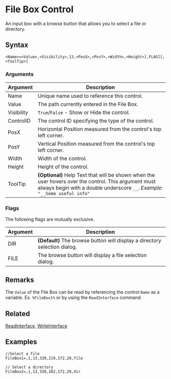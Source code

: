 # File Box Control

An input box with a browse button that allows you to select a file or directory.

## Syntax

```pebakery
<Name>=<Value>,<Visibility>,13,<PosX>,<PosY>,<Width>,<Height>[,FLAG][,<ToolTip>]
```

### Arguments

| Argument | Description |
| --- | --- |
| Name | Unique name used to reference this control. |
| Value | The path currently entered in the File Box. |
| Visibility | `True`/`False` - Show or Hide the control. |
| ControlID | The control ID specifying the type of the control. |
| PosX | Horizontal Position measured from the control's top left corner. |
| PosY | Vertical Position measured from the control's top left corner. |
| Width | Width of the control. |
| Height | Height of the control. |
| ToolTip | **(Optional)** Help Text that will be shown when the user hovers over the control. This argument must always begin with a double underscore `__`. *Example:* `"__Some useful info"` |

### Flags

The following flags are mutually exclusive.

| Argument | Description |
| --- | --- |
| DIR | **(Default)** The browse button will display a directory selection dialog. |
| FILE | The browse button will display a file selection dialog. |

## Remarks

The `Value` of the File Box can be read by referencing the control `Name` as a variable. Ex. `%FileBox1%` or by using the `ReadInterface` command.

## Related

[ReadInterface](/Commands/Interface/ReadInterface.md), [WriteInterface](/Commands/Interface/WriteInterface.md)

## Examples

```pebakery
//Select a file
FileBox1=,1,13,330,219,172,20,file

// Select a directory
FileBox2=,1,13,330,262,172,20,dir
```